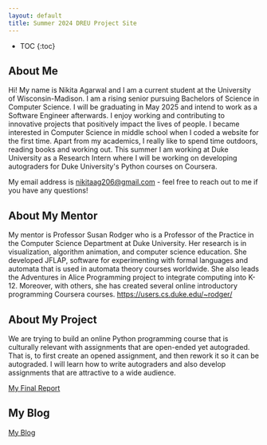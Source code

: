 ```yaml
---
layout: default
title: Summer 2024 DREU Project Site
---
```


* TOC
{:toc}

## About Me

Hi! My name is Nikita Agarwal and I am a current student at the University of Wisconsin-Madison. I am a rising senior pursuing Bachelors of Science in Computer Science. I will be graduating in May 2025 and intend to work as a Software Engineer afterwards. I enjoy working and contributing to innovative projects that positively impact the lives of people. I became interested in Computer Science in middle school when I coded a website for the first time. Apart from my academics, I really like to spend time outdoors, reading books and working out. This summer I am working at Duke University as a Research Intern where I will be working on developing autograders for Duke University's Python courses on Coursera.

My email address is nikitaag206@gmail.com - feel free to reach out to me if you have any questions!

## About My Mentor

My mentor is Professor Susan Rodger who is a Professor of the Practice in the Computer Science Department at Duke University. Her research is in visualization, algorithm animation, and computer science education. She developed JFLAP, software for experimenting with formal languages and automata that is used in automata theory courses worldwide. She also leads the Adventures in Alice Programming project to integrate computing into K-12. Moreover, with others, she has created several online introductory programming Coursera courses.
<a>https://users.cs.duke.edu/~rodger/</a>

## About My Project

We are trying to build an online Python programming  course that is culturally relevant with assignments that are open-ended yet autograded. That is, to first create an opened assignment, and then rework it so it can be autograded. I will learn how to write autograders and also develop assignments that are attractive to a wide audience. 

[My Final Report](files/finalreport.pdf)

## My Blog

[My Blog](blog.html)
